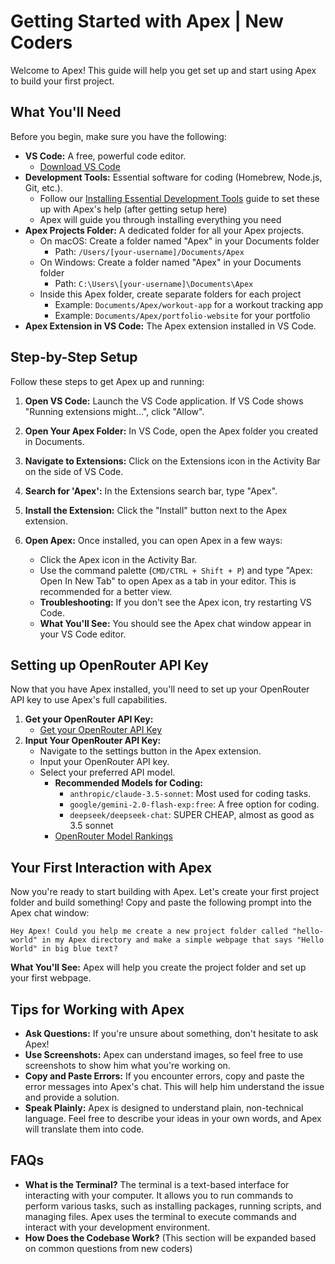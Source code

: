 # Getting Started with Apex | New Coders

Welcome to Apex! This guide will help you get set up and start using Apex to build your first project.

## What You'll Need

Before you begin, make sure you have the following:

-   **VS Code:** A free, powerful code editor.
    -   [Download VS Code](https://code.visualstudio.com/)
-   **Development Tools:** Essential software for coding (Homebrew, Node.js, Git, etc.).
    -   Follow our [Installing Essential Development Tools](installing-dev-essentials.md) guide to set these up with Apex's help (after getting setup here)
    -   Apex will guide you through installing everything you need
-   **Apex Projects Folder:** A dedicated folder for all your Apex projects.
    -   On macOS: Create a folder named "Apex" in your Documents folder
        -   Path: `/Users/[your-username]/Documents/Apex`
    -   On Windows: Create a folder named "Apex" in your Documents folder
        -   Path: `C:\Users\[your-username]\Documents\Apex`
    -   Inside this Apex folder, create separate folders for each project
        -   Example: `Documents/Apex/workout-app` for a workout tracking app
        -   Example: `Documents/Apex/portfolio-website` for your portfolio
-   **Apex Extension in VS Code:** The Apex extension installed in VS Code.


## Step-by-Step Setup

Follow these steps to get Apex up and running:

1. **Open VS Code:** Launch the VS Code application. If VS Code shows "Running extensions might...", click "Allow".

2. **Open Your Apex Folder:** In VS Code, open the Apex folder you created in Documents.

3. **Navigate to Extensions:** Click on the Extensions icon in the Activity Bar on the side of VS Code.

4. **Search for 'Apex':** In the Extensions search bar, type "Apex".

5. **Install the Extension:** Click the "Install" button next to the Apex extension.

6. **Open Apex:** Once installed, you can open Apex in a few ways:
    - Click the Apex icon in the Activity Bar.
    - Use the command palette (`CMD/CTRL + Shift + P`) and type "Apex: Open In New Tab" to open Apex as a tab in your editor. This is recommended for a better view.
    - **Troubleshooting:** If you don't see the Apex icon, try restarting VS Code.
    - **What You'll See:** You should see the Apex chat window appear in your VS Code editor.


## Setting up OpenRouter API Key

Now that you have Apex installed, you'll need to set up your OpenRouter API key to use Apex's full capabilities.

1.  **Get your OpenRouter API Key:**
    -   [Get your OpenRouter API Key](https://openrouter.ai/)
2.  **Input Your OpenRouter API Key:**
    -   Navigate to the settings button in the Apex extension.
    -   Input your OpenRouter API key.
    -   Select your preferred API model.
        -   **Recommended Models for Coding:**
            -   `anthropic/claude-3.5-sonnet`: Most used for coding tasks.
            -   `google/gemini-2.0-flash-exp:free`: A free option for coding.
            -   `deepseek/deepseek-chat`: SUPER CHEAP, almost as good as 3.5 sonnet
        -   [OpenRouter Model Rankings](https://openrouter.ai/rankings/programming)

## Your First Interaction with Apex

Now you're ready to start building with Apex. Let's create your first project folder and build something! Copy and paste the following prompt into the Apex chat window:

```
Hey Apex! Could you help me create a new project folder called "hello-world" in my Apex directory and make a simple webpage that says "Hello World" in big blue text?
```

**What You'll See:** Apex will help you create the project folder and set up your first webpage.

## Tips for Working with Apex

-   **Ask Questions:** If you're unsure about something, don't hesitate to ask Apex!
-   **Use Screenshots:** Apex can understand images, so feel free to use screenshots to show him what you're working on.
-   **Copy and Paste Errors:** If you encounter errors, copy and paste the error messages into Apex's chat. This will help him understand the issue and provide a solution.
-   **Speak Plainly:** Apex is designed to understand plain, non-technical language. Feel free to describe your ideas in your own words, and Apex will translate them into code.

## FAQs

-   **What is the Terminal?** The terminal is a text-based interface for interacting with your computer. It allows you to run commands to perform various tasks, such as installing packages, running scripts, and managing files. Apex uses the terminal to execute commands and interact with your development environment.
-   **How Does the Codebase Work?** (This section will be expanded based on common questions from new coders)
